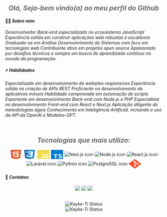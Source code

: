 <div align="center">
  <h2 style="opacity: 65%;"><em>Olá, Seja-bem vindo(a) ao meu perfil do Github</em></h2>
</div> 

#### 🙋‍♂️ <em>Sobre mim</em>

<p align="left">
 <em>
Desenvolvedor Back-end especializado no ecossistema JavaScript
Experiência sólida em construir aplicações web robustas e escaláveis
Graduado-se em Análise Desenvolvimento de Sistemas com foco em tecnologias web
Contribuinte ativo em projetos open source Apaixonado por desafios técnicos e sempre em busca de aprendizado contínuo no mundo da programação.
 </em>
</p>

#### ⚡ <em>Habilidades</em>

<p align="left">
 <em>
Especializado em desenvolvimento de websites responsivos
Experiência sólida na criação de APIs REST
Proficiente no desenvolvimento de aplicativos móveis
Habilidade comprovada em automação de scripts
Experiente em desenvolvimento Back-end com Node.js e PHP
Especialista no desenvolvimento Front-end com React e Next.js
Aplicação diligente de metodologias ágeis
Conhecimento em Inteligência Artificial, incluindo o uso da API da OpenAI e Modelos-GPT.
 </em>
</p>

<br/>

 <div align="center">
  <h2 style="opacity: 65%;"><em>Tecnologias que mais utilizo:</em></h2>
 </div>

<div align="center"> 
  <div style="display: inline_block">
   <img align="center" alt="HTML icon" height="30" width="40" src="https://raw.githubusercontent.com/devicons/devicon/master/icons/html5/html5-original.svg">
   <img align="center" alt="CSS icon" height="30" width="40" src="https://raw.githubusercontent.com/devicons/devicon/master/icons/css3/css3-original.svg">
   <img align="center" alt="JavaScript icon" height="30" width="40" src="https://raw.githubusercontent.com/devicons/devicon/master/icons/javascript/javascript-plain.svg">
   <img align="center" alt="Typescript  icon" height="30" width="40" src="https://raw.githubusercontent.com/devicons/devicon/master/icons/typescript/typescript-plain.svg">
   <img 
   align="center" alt="Nest.js icon"
   height="30" width="40"
   src="https://cdn.jsdelivr.net/gh/devicons/devicon/icons/nestjs/nestjs-plain.svg" />
   <img 
   align="center" alt="Node.js icon" height="30" width="40"
   src="https://cdn.jsdelivr.net/gh/devicons/devicon/icons/nodejs/nodejs-original.svg" />
   <img 
   align="center" alt="React.js icon" height="30" width="40" src="https://cdn.jsdelivr.net/gh/devicons/devicon/icons/react/react-original.svg">
  <img
    align="center" alt="Laravel.icon" height="30" width="40"   src="https://cdn.jsdelivr.net/gh/devicons/devicon/icons/laravel/laravel-plain.svg" />
  <img 
   align="center" alt="Python icon" height="30" width="40"    src="https://cdn.jsdelivr.net/gh/devicons/devicon/icons/python/python-original.svg" />
   <img align="center" alt="PostgreSQL icon" height="30" width="40" 
src="https://cdn.jsdelivr.net/gh/devicons/devicon/icons/postgresql/postgresql-original.svg" />
   <img align="center" alt="Git icon" height="30" width="40" src="https://raw.githubusercontent.com/devicons/devicon/master/icons/git/git-original.svg">
 </div>
</div>

#### 📧 <em>Contatos<em>
<div align="center"> 
<a href="https://instagram.com/kaykee_bl?igshid=ZDdkNTZiNTM=" target="_blank"><img src="https://img.shields.io/badge/-Instagram-%23E4405F?style=for-the-badge&logo=instagram&logoColor=white" target="_blank"></a>
<a href = "kaykeloiola@gmail.com"><img src="https://img.shields.io/badge/-Gmail-%23333?style=for-the-badge&logo=gmail&logoColor=white" target="_blank"></a>
<a href="https://www.linkedin.com/in/kayke-barbosa-loiola-15a96023a" target="_blank"><img src="https://img.shields.io/badge/-LinkedIn-%230077B5?style=for-the-badge&logo=linkedin&logoColor=white" target="_blank"></a> 
</div>

<br>


<div align="center">
  
![Kayke-Ti Status](https://github-readme-stats.vercel.app/api?username=Kayke-Ti&show_icons=true&theme=rose_pine)
<br>
![Kayke-Ti Status](https://github-readme-stats.vercel.app/api/top-langs/?username=Kayke-Ti&layout=compact&theme=rose_pine&hide=javascript,html,css,sass,ejs,scss,php,python,hack,shell)

</div>
